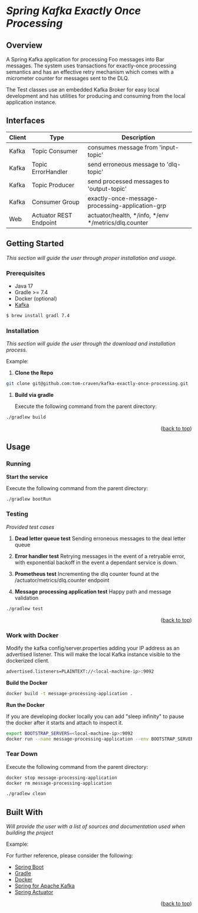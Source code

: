 # *Spring Kafka Exactly Once Processing*

<p id="top"></p>

## Overview

A Spring Kafka application for processing Foo messages into Bar messages. The system uses transactions for exactly-once processing semantics 
and has an effective retry mechanism which comes with a micrometer counter for messages sent to the DLQ. 

The Test classes use an embedded Kafka Broker for easy local development and has utilities for producing and consuming from the local application instance.

<!-- GETTING STARTED -->


## Interfaces

| Client | Type                   | Description                                          | 
|--------|------------------------|------------------------------------------------------|
| Kafka  | Topic Consumer         | consumes message from 'input-topic'                  |
| Kafka  | Topic ErrorHandler     | send erroneous message to 'dlq-topic'                |
| Kafka  | Topic Producer         | send processed messages to 'output-topic'            |
| Kafka  | Consumer Group         | exactly-once-message-processing-application-grp      |
| Web    | Actuator REST Endpoint | actuator/health, */info, */env */metrics/dlq.counter |

## Getting Started

*This section will guide the user through proper installation and usage.*

### Prerequisites

* Java 17
* Gradle >= 7.4
* Docker (optional)
* [Kafka](https://kafka.apache.org/quickstart)

```sh
$ brew install gradl 7.4
```

### Installation

*This section will guide the user through the download and installation process.*

Example:

1. **Clone the Repo**

```sh
git clone git@github.com:tom-craven/kafka-exactly-once-processing.git
```

1. **Build via gradle**

   Execute the following command from the parent directory:

```sh
./gradlew build
```

<p align="right">(<a href="#top">back to top</a>)</p>

<!-- USAGE EXAMPLES -->

## Usage

### Running

**Start the service**

Execute the following command from the parent directory:

```sh
./gradlew bootRun
```

### Testing

*Provided test cases*

1. **Dead letter queue test**
   Sending erroneous messages to the deal letter queue
2. **Error handler test**
   Retrying messages in the event of a retryable error, with exponential backoff in the event a dependant service is down. 
   
3. **Prometheus test**
   Incrementing the dlq counter found at the /actuator/metrics/dlq.counter endpoint
4. **Message processing application test**
   Happy path and message validation

```sh
./gradlew test
```

<p align="right">(<a href="#top">back to top</a>)</p>

<!-- Built With -->

### Work with  Docker

Modify the kafka config/server.properties adding your IP address as an advertised listener. This will make the local
Kafka instance visible to the dockerized client.

```sh
advertised.listeners=PLAINTEXT://<local-machine-ip>:9092
```

**Build the Docker**

```sh
docker build -t message-processing-application .
```

**Run the Docker**

If you are developing docker locally you can add "sleep infinity" to pause the docker after it starts and attach to
inspect it.

```sh
export BOOTSTRAP_SERVERS=<local-machine-ip>:9092
docker run --name message-processing-application --env BOOTSTRAP_SERVERS -d message-processing-application .
```

### Tear Down

Execute the following command from the parent directory:

```sh
docker stop message-processing-application
docker rm message-processing-application

./gradlew clean
```

## Built With

_Will provide the user with a list of sources and documentation used when building the project_

Example:

For further reference, please consider the following:

* [Spring Boot](https://docs.spring.io/spring-boot/docs/3.1.x/reference/html/)
* [Gradle](https://docs.gradle.org/current/userguide/userguide.html)
* [Docker](https://docs.docker.com/)
* [Spring for Apache Kafka](https://docs.spring.io/spring-kafka/docs/current/reference/html/)
* [Spring Actuator](https://docs.spring.io/spring-boot/docs/3.1.x/actuator-api/htmlsingle/)

<p align="right">(<a href="#top">back to top</a>)</p>
